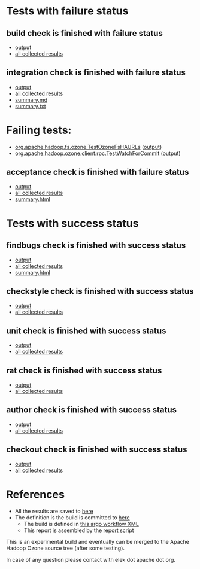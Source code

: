# Tests with failure status

## build check is finished with failure status

   * [output](https://raw.githubusercontent.com/elek/ozone-ci-q4/master/pr/pr-hdds-2226-secures3-55zz4/build/output.log)
   * [all collected results](https://github.com/elek/ozone-ci-q4/tree/master/pr/pr-hdds-2226-secures3-55zz4/build)


## integration check is finished with failure status

   * [output](https://raw.githubusercontent.com/elek/ozone-ci-q4/master/pr/pr-hdds-2226-secures3-55zz4/integration/output.log)
   * [all collected results](https://github.com/elek/ozone-ci-q4/tree/master/pr/pr-hdds-2226-secures3-55zz4/integration)
   * [summary.md](https://github.com/elek/ozone-ci-q4/tree/master/pr/pr-hdds-2226-secures3-55zz4/integration/summary.md)
   * [summary.txt](https://github.com/elek/ozone-ci-q4/tree/master/pr/pr-hdds-2226-secures3-55zz4/integration/summary.txt)

# Failing tests: 

 * [org.apache.hadoop.fs.ozone.TestOzoneFsHAURLs](hadoop-ozone/ozonefs/org.apache.hadoop.fs.ozone.TestOzoneFsHAURLs.txt) ([output](hadoop-ozone/ozonefs/org.apache.hadoop.fs.ozone.TestOzoneFsHAURLs-output.txt))
 * [org.apache.hadoop.ozone.client.rpc.TestWatchForCommit](hadoop-ozone/integration-test/org.apache.hadoop.ozone.client.rpc.TestWatchForCommit.txt) ([output](hadoop-ozone/integration-test/org.apache.hadoop.ozone.client.rpc.TestWatchForCommit-output.txt))

## acceptance check is finished with failure status

   * [output](https://raw.githubusercontent.com/elek/ozone-ci-q4/master/pr/pr-hdds-2226-secures3-55zz4/acceptance/output.log)
   * [all collected results](https://github.com/elek/ozone-ci-q4/tree/master/pr/pr-hdds-2226-secures3-55zz4/acceptance)
   * [summary.html](https://elek.github.io/ozone-ci-q4/pr/pr-hdds-2226-secures3-55zz4/acceptance/summary.html)



# Tests with success status

## findbugs check is finished with success status

   * [output](https://raw.githubusercontent.com/elek/ozone-ci-q4/master/pr/pr-hdds-2226-secures3-55zz4/findbugs/output.log)
   * [all collected results](https://github.com/elek/ozone-ci-q4/tree/master/pr/pr-hdds-2226-secures3-55zz4/findbugs)
   * [summary.html](https://elek.github.io/ozone-ci-q4/pr/pr-hdds-2226-secures3-55zz4/findbugs/summary.html)


## checkstyle check is finished with success status

   * [output](https://raw.githubusercontent.com/elek/ozone-ci-q4/master/pr/pr-hdds-2226-secures3-55zz4/checkstyle/output.log)
   * [all collected results](https://github.com/elek/ozone-ci-q4/tree/master/pr/pr-hdds-2226-secures3-55zz4/checkstyle)


## unit check is finished with success status

   * [output](https://raw.githubusercontent.com/elek/ozone-ci-q4/master/pr/pr-hdds-2226-secures3-55zz4/unit/output.log)
   * [all collected results](https://github.com/elek/ozone-ci-q4/tree/master/pr/pr-hdds-2226-secures3-55zz4/unit)


## rat check is finished with success status

   * [output](https://raw.githubusercontent.com/elek/ozone-ci-q4/master/pr/pr-hdds-2226-secures3-55zz4/rat/output.log)
   * [all collected results](https://github.com/elek/ozone-ci-q4/tree/master/pr/pr-hdds-2226-secures3-55zz4/rat)


## author check is finished with success status

   * [output](https://raw.githubusercontent.com/elek/ozone-ci-q4/master/pr/pr-hdds-2226-secures3-55zz4/author/output.log)
   * [all collected results](https://github.com/elek/ozone-ci-q4/tree/master/pr/pr-hdds-2226-secures3-55zz4/author)


## checkout check is finished with success status

   * [output](https://raw.githubusercontent.com/elek/ozone-ci-q4/master/pr/pr-hdds-2226-secures3-55zz4/checkout/output.log)
   * [all collected results](https://github.com/elek/ozone-ci-q4/tree/master/pr/pr-hdds-2226-secures3-55zz4/checkout)




# References

 * All the results are saved to [here](https://github.com/elek/ozone-ci-q4/tree/master/pr/pr-hdds-2226-secures3-55zz4/)
 * The definition is the build is committed to [here](https://github.com/elek/argo-ozone)
    * The build is defined in [this argo workflow XML](https://github.com/elek/argo-ozone/blob/master/ozone-build.yaml)
    * This report is assembled by the [report script](https://github.com/elek/argo-ozone/blob/master/scripts/report.sh)

This is an experimental build and eventually can be merged to the Apache Hadoop Ozone source tree (after some testing).

In case of any question please contact with elek dot apache dot org.

